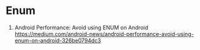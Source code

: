  # Enum
 
1. Android Performance: Avoid using ENUM on Android<br>
   https://medium.com/android-news/android-performance-avoid-using-enum-on-android-326be0794dc3